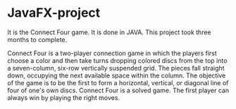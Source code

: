 # JavaFX-project

It is the Connect Four game. It is done in JAVA. This project took three months to complete. 

Connect Four is a two-player connection game in which the players first choose a color and then take turns dropping colored discs from the top into a seven-column, six-row vertically suspended grid. 
The pieces fall straight down, occupying the next available space within the column. 
The objective of the game is to be the first to form a horizontal, vertical, or diagonal line of four of one's own discs. 
Connect Four is a solved game. The first player can always win by playing the right moves.
